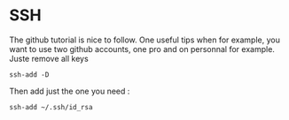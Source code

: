 # SSH

The github tutorial is nice to follow.
One useful tips when for example, you want to use two github accounts, one pro and on personnal for example.
Juste remove all keys

```shell
ssh-add -D   
```

Then add just the one you need :
```shell
ssh-add ~/.ssh/id_rsa
```